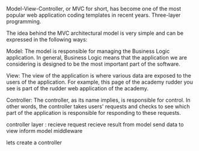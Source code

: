 Model-View-Controller, or MVC for short, has become one of the most popular web application coding templates in recent years. Three-layer programming.

The idea behind the MVC architectural model is very simple and can be expressed in the following ways:

Model: The model is responsible for managing the Business Logic application. In general, Business Logic means that the application we are considering is designed to be the most important part of the software.

View: The view of the application is where various data are exposed to the users of the application. For example, this page of the academy rudder you see is part of the rudder web application of the academy.

Controller: The controller, as its name implies, is responsible for control. In other words, the controller takes users' requests and checks to see which part of the application is responsible for responding to these requests.

controller layer :
recieve request 
recieve result from model
send data to view
inform model
middleware

lets create a controller